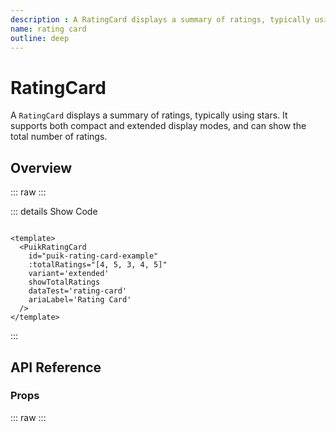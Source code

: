 ```yaml
---
description : A RatingCard displays a summary of ratings, typically using stars. It supports both compact and extended display modes, and can show the total number of ratings.
name: rating card
outline: deep
---
```

<script setup>
  import RatingCard from '@vitepress/components/RatingCard.vue';
  import DataAttributes from '@vitepress/utilities/DataAttributes.vue';
  import ComponentOverview from '@vitepress/utilities/ComponentOverview.vue';

  const attributes = [
    {
      prop: 'id',
      type: 'string',
      default: 'puik-rating-card-{randomNumber}',
      description: 'Sets the id HTML attribute of puik-rating-card. If this prop is not configured, an id will be automatically generated using this pattern: puik-rating-card-{randomNumber}'
    },
    {
      prop: 'totalRatings',
      type: 'number[] | string',
      default: 'undefined',
      description: 'An array of numbers, a stringified version, or a comma-separated string of all ratings (set of numbers from 0 to 5 - including decimal values)'
    },
    {
      prop: 'variant',
      type: 'PuikRatingCardVariants',
      details: `
enum PuikRatingCardVariants {
  Extended = 'extended',
  Compact = 'compact',
}
      `,
      default: 'extended',
      description: 'Sets the rating card display to compact or expanded mode'
    },
    {
      prop: 'showTotalRatings',
      type: 'booleanish',
      default: true,
      description: 'Displays the number of total ratings'
    },
    {
      prop: 'dataTest',
      type: 'string',
      default: 'undefined',
      control: 'text',
      description: 'Sets the data-test attribute `dataTest` (puik-rating-card top level div element), `${dataTest}-star-icon` (star icon of compact variant), `${dataTest}-star-icon-${starIndex}` (star icons of extended variant)'
    },
    {
      prop: 'ariaLabel',
      type: 'string',
      default: 'undefined',
      description: 'Sets the aria-label attribute for accessibility'
    }
  ];
</script>

# RatingCard

A `RatingCard` displays a summary of ratings, typically using stars. It supports both compact and extended display modes, and can show the total number of ratings.

## Overview

::: raw
<ComponentOverview>
  <rating-card />
</ComponentOverview>
:::

::: details Show Code

```vue

<template>
  <PuikRatingCard
    id="puik-rating-card-example"
    :totalRatings="[4, 5, 3, 4, 5]"
    variant='extended'
    showTotalRatings
    dataTest='rating-card'
    ariaLabel='Rating Card'
  />
</template>

```

:::

## API Reference

### Props

::: raw
<DataAttributes :attributes="attributes" />
:::
